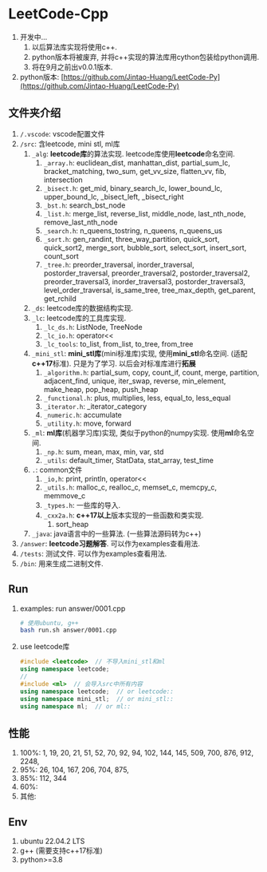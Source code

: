 # LeetCode-Cpp

1. 开发中...
   1. 以后算法库实现将使用c++. 
   2. python版本将被废弃, 并将c++实现的算法库用cython包装给python调用. 
   3. 将在9月之前出v0.0.1版本. 
2. python版本: [https://github.com/Jintao-Huang/LeetCode-Py](https://github.com/Jintao-Huang/LeetCode-Py)



## 文件夹介绍
1. `/.vscode`: vscode配置文件
2. `/src`: 含leetcode, mini stl, ml库
   1. `_alg`: **leetcode库**的算法实现. leetcode库使用**leetcode**命名空间. 
      1. `_array.h`: euclidean_dist, manhattan_dist, partial_sum_lc, bracket_matching, two_sum, get_vv_size, flatten_vv, fib, intersection
      2. `_bisect.h`: get_mid, binary_search_lc, lower_bound_lc, upper_bound_lc, _bisect_left, _bisect_right
      3. `_bst.h`: search_bst_node
      4. `_list.h`: merge_list, reverse_list, middle_node, last_nth_node, remove_last_nth_node
      5. `_search.h`: n_queens_tostring, n_queens, n_queens_us
      6. `_sort.h`: gen_randint, three_way_partition, quick_sort, quick_sort2, merge_sort, bubble_sort, select_sort, insert_sort, count_sort
      7. `_tree.h`: preorder_traversal, inorder_traversal, postorder_traversal, preorder_traversal2, postorder_traversal2, preorder_traversal3, inorder_traversal3, postorder_traversal3, level_order_traversal, is_same_tree, tree_max_depth, get_parent, get_rchild
   2. `_ds`: leetcode库的数据结构实现. 
   3. `_lc`: leetcode库的工具库实现. 
      1. `_lc_ds.h`: ListNode, TreeNode
      2. `_lc_io.h`: operator<<
      3. `_lc_tools`: to_list, from_list, to_tree, from_tree
   4. `_mini_stl`: **mini_stl库**(mini标准库)实现, 使用**mini_stl**命名空间. (适配**c++17**标准). 只是为了学习. 以后会对标准库进行**拓展**
      1. `_algorithm.h`: partial_sum, copy, count_if, count, merge, partition, adjacent_find, unique, iter_swap, reverse, min_element, make_heap, pop_heap, push_heap
      2. `_functional.h`: plus, multiplies, less, equal_to, less_equal
      3. `_iterator.h`: _iterator_category
      4. `_numeric.h`: accumulate
      5. `_utility.h`: move, forward
   5. `_ml`: **ml库**(机器学习库)实现, 类似于python的numpy实现. 使用**ml**命名空间. 
      1. `_np.h`: sum, mean, max, min, var, std
      2. `_utils`: default_timer, StatData, stat_array, test_time
   6. `.`: common文件
      1. `_io,h`: print, println, operator<<
      2. `_utils.h`: malloc_c, realloc_c, memset_c, memcpy_c, memmove_c
      3. `_types.h`: 一些库的导入. 
      4. `_cxx2a.h`: **c++17以上**版本实现的一些函数和类实现.
         1. sort_heap
   7. `_java`: java语言中的一些算法. (一些算法源码转为c++)
3. `/answer`: **leetcode习题解答**. 可以作为examples查看用法. 
4. `/tests`: 测试文件. 可以作为examples查看用法. 
5. `/bin`: 用来生成二进制文件. 


## Run
1. examples: run answer/0001.cpp
    ```bash
    # 使用ubuntu, g++
    bash run.sh answer/0001.cpp
    ```

2. use leetcode库
    ```cpp
    #include <leetcode>  // 不导入mini_stl和ml
    using namespace leetcode;
    //
    #include <ml>  // 会导入src中所有内容
    using namespace leetcode;  // or leetcode::
    using namespace mini_stl;  // or mini_stl::
    using namespace ml;  // or ml::
    ```


## 性能
1. 100%: 1, 19, 20, 21, 51, 52, 70, 92, 94, 102, 144, 145, 509, 700, 876, 912, 2248, 
2. 95%: 26, 104, 167, 206, 704, 875, 
3. 85%: 112, 344
4. 60%: 
5. 其他: 


## Env
1. ubuntu 22.04.2 LTS
2. g++ (需要支持c++17标准)
3. python>=3.8